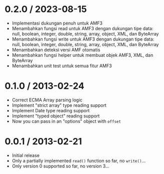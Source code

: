 0.2.0 / 2023-08-15
==================

 - Implementasi dukungan penuh untuk AMF3
 - Menambahkan fungsi read untuk AMF3 dengan dukungan tipe data: null, boolean, integer, double, string, array, object, XML, dan ByteArray
 - Menambahkan fungsi write untuk AMF3 dengan dukungan tipe data: null, boolean, integer, double, string, array, object, XML, dan ByteArray
 - Menambahkan deteksi versi AMF otomatis
 - Menambahkan fungsi helper untuk membuat objek AMF3, XML, dan ByteArray
 - Menambahkan unit test untuk semua fitur AMF3

0.1.0 / 2013-02-24
==================

 - Correct ECMA Array parsing logic
 - Implement "strict array" type reading support
 - Implement Date type reading support
 - Implement "typed object" reading support
 - Now you can pass in an "options" object with `offset`

0.0.1 / 2013-02-21
==================

 - Initial release
 - Only a partially implemented `read()` function so far, no `write()`...
 - Only version 0 supported so far, no version 3...

